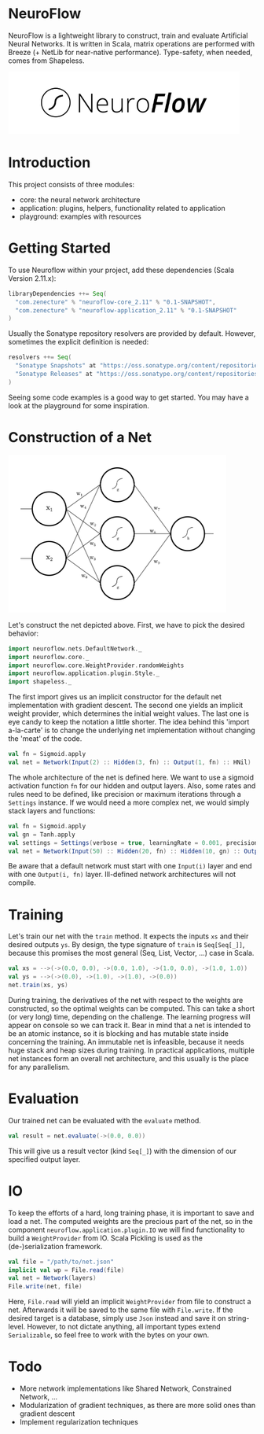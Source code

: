 # NeuroFlow

NeuroFlow is a lightweight library to construct, train and evaluate Artificial Neural Networks.
It is written in Scala, matrix operations are performed with Breeze (+ NetLib for near-native performance).
Type-safety, when needed, comes from Shapeless.

<img src="https://raw.githubusercontent.com/zenecture/zenecture-docs/master/neuroflow/logo.png" width=471 height=126 />

# Introduction

This project consists of three modules:

- core: the neural network architecture
- application: plugins, helpers, functionality related to application
- playground: examples with resources
    
# Getting Started

To use Neuroflow within your project, add these dependencies (Scala Version 2.11.x):

```scala
libraryDependencies ++= Seq(
  "com.zenecture" % "neuroflow-core_2.11" % "0.1-SNAPSHOT",
  "com.zenecture" % "neuroflow-application_2.11" % "0.1-SNAPSHOT"
)
```

Usually the Sonatype repository resolvers are provided by default. However, sometimes the explicit definition is needed:

```scala
resolvers ++= Seq(
  "Sonatype Snapshots" at "https://oss.sonatype.org/content/repositories/snapshots/",
  "Sonatype Releases" at "https://oss.sonatype.org/content/repositories/releases/"
)
```

Seeing some code examples is a good way to get started. 
You may have a look at the playground for some inspiration.

# Construction of a Net  

<img src="https://raw.githubusercontent.com/zenecture/zenecture-docs/master/neuroflow/arch.png" width=443 height=320 />

Let's construct the net depicted above. First, we have to pick the desired behavior:

```scala
import neuroflow.nets.DefaultNetwork._
import neuroflow.core._
import neuroflow.core.WeightProvider.randomWeights
import neuroflow.application.plugin.Style._
import shapeless._
```

The first import gives us an implicit constructor for the default net implementation with gradient descent. 
The second one yields an implicit weight provider, which determines the initial weight values. The last one is eye candy to keep the notation a little shorter. 
The idea behind this 'import a-la-carte' is to change the underlying net implementation without changing the 'meat' of the code.

```scala
val fn = Sigmoid.apply
val net = Network(Input(2) :: Hidden(3, fn) :: Output(1, fn) :: HNil)
```

The whole architecture of the net is defined here. We want to use a sigmoid activation function `fn` for our hidden and output layers. 
Also, some rates and rules need to be defined, like precision or maximum iterations through a `Settings` instance. If we would need a more complex net, we would simply stack layers and functions:

```scala
val fn = Sigmoid.apply
val gn = Tanh.apply
val settings = Settings(verbose = true, learningRate = 0.001, precision = 0.001, maxIterations = 200, regularization = None, approximation = None, specifics = None)
val net = Network(Input(50) :: Hidden(20, fn) :: Hidden(10, gn) :: Output(2, fn) :: HNil, settings)
```

Be aware that a default network must start with one `Input(i)` layer and end with one `Output(i, fn)` layer. Ill-defined network architectures will not compile.

# Training

Let's train our net with the `train` method. It expects the inputs `xs` and their desired outputs `ys`. By design, the type signature of `train` is `Seq[Seq[_]]`, because this promises the most general (Seq, List, Vector, ...) case in Scala.

```scala
val xs = -->(->(0.0, 0.0), ->(0.0, 1.0), ->(1.0, 0.0), ->(1.0, 1.0))
val ys = -->(->(0.0), ->(1.0), ->(1.0), ->(0.0))
net.train(xs, ys)
```

During training, the derivatives of the net with respect to the weights are constructed, so the optimal weights can be computed. This can take a short (or very long) time, depending on the challenge. The learning progress will appear on console so we can track it. Bear in mind that a net is intended to be an atomic instance, so it is blocking and has mutable state inside concerning the training. An immutable net is infeasible, because it needs huge stack and heap sizes during training. In practical applications, multiple net instances form an overall net architecture, and this usually is the place for any parallelism.

# Evaluation

Our trained net can be evaluated with the `evaluate` method.

```scala
val result = net.evaluate(->(0.0, 0.0))
```

This will give us a result vector (kind `Seq[_]`) with the dimension of our specified output layer.

# IO

To keep the efforts of a hard, long training phase, it is important to save and load a net. The computed weights are the precious part of the net, so in the component `neuroflow.application.plugin.IO` we will find functionality to build a `WeightProvider` from IO. Scala Pickling is used as the (de-)serialization framework.

```scala
val file = "/path/to/net.json"
implicit val wp = File.read(file)
val net = Network(layers)
File.write(net, file)
```

Here, `File.read` will yield an implicit `WeightProvider` from file to construct a net.
Afterwards it will be saved to the same file with `File.write`. If the desired target is a database, simply use `Json` instead and save it on string-level.
However, to not dictate anything, all important types extend `Serializable`, so feel free to work with the bytes on your own.

# Todo

- More network implementations like Shared Network, Constrained Network, ...
- Modularization of gradient techniques, as there are more solid ones than gradient descent
- Implement regularization techniques